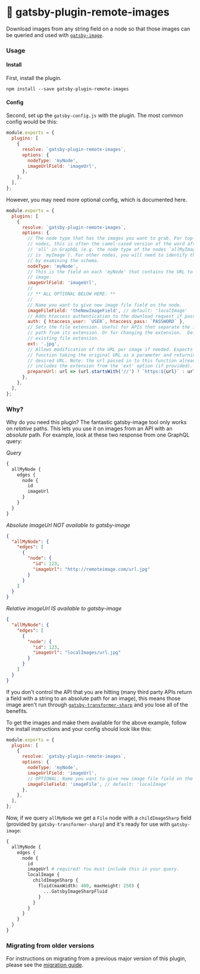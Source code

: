 # :floppy_disk: gatsby-plugin-remote-images

Download images from any string field on a node so that those images can be
queried and used with
[`gatsby-image`](https://www.gatsbyjs.org/packages/gatsby-image/).

### Usage

#### Install

First, install the plugin.

`npm install --save gatsby-plugin-remote-images`

#### Config

Second, set up the `gatsby-config.js` with the plugin. The most common config
would be this:

```javascript
module.exports = {
  plugins: [
    {
      resolve: `gatsby-plugin-remote-images`,
      options: {
        nodeType: 'myNode',
        imageUrlField: 'imageUrl',
      },
    },
  ],
};
```

However, you may need more optional config, which is documented here.

```javascript
module.exports = {
  plugins: [
    {
      resolve: `gatsby-plugin-remote-images`,
      options: {
        // The node type that has the images you want to grab. For top-level
        // nodes, this is often the camel-cased version of the word after the
        // 'all' in GraphQL (e.g. the node type of the nodes `allMyImage` type
        // is `myImage`). For other nodes, you will need to identify the type
        // by examining the schema.
        nodeType: 'myNode',
        // This is the field on each 'myNode' that contains the URL to the
        // image.
        imageUrlField: 'imageUrl',
        //
        // ** ALL OPTIONAL BELOW HERE: **
        //
        // Name you want to give new image file field on the node.
        imageFileField: 'theNewImageField', // default: 'localImage'
        // Adds htaccess authentication to the download request if passed in.
        auth: { htaccess_user: `USER`, htaccess_pass: `PASSWORD` },
        // Sets the file extension. Useful for APIs that separate the image file
        // path from its extension. Or for changing the extension.  Defaults to
        // existing file extension.
        ext: '.jpg',
        // Allows modification of the URL per image if needed. Expects a
        // function taking the original URL as a parameter and returning the
        // desired URL. Note: the url passed in to this function already
        // includes the extension from the 'ext' option (if provided).
        prepareUrl: url => (url.startsWith('//') ? `https:${url}` : url),
      },
    },
  ],
};
```

### Why?

Why do you need this plugin? The fantastic gatsby-image tool only works on
_relative_ paths. This lets you use it on images from an API with an _absolute_
path. For example, look at these two response from one GraphQL query:

_Query_

```graphql
{
  allMyNode {
    edges {
      node {
        id
        imageUrl
      }
    }
  }
}
```

_Absolute imageUrl NOT available to gatsby-image_

```json
{
  "allMyNode": {
    "edges": [
      {
        "node": {
          "id": 123,
          "imageUrl": "http://remoteimage.com/url.jpg"
        }
      }
    ]
  }
}
```

_Relative imageUrl IS available to gatsby-image_

```json
{
  "allMyNode": {
    "edges": [
      {
        "node": {
          "id": 123,
          "imageUrl": "localImages/url.jpg"
        }
      }
    ]
  }
}
```

If you don't control the API that you are hitting (many third party APIs return
a field with a string to an absolute path for an image), this means those image
aren't run through
[`gatsby-transformer-sharp`](https://www.gatsbyjs.org/packages/gatsby-transformer-sharp/)
and you lose all of the benefits.

To get the images and make them available for the above example, follow the
install instructions and your config should look like this:

```javascript
module.exports = {
  plugins: [
    {
      resolve: `gatsby-plugin-remote-images`,
      options: {
        nodeType: 'myNode',
        imageUrlField: 'imageUrl',
        // OPTIONAL: Name you want to give new image file field on the node.
        imageFileField: 'imageFile', // default: 'localImage'
      },
    },
  ],
};
```

Now, if we query `allMyNode` we get a `File` node with a `childImageSharp` field
(provided by `gatsby-transformer-sharp`) and it's ready for use with
`gatsby-image`:

```graphql
{
  allMyNode {
    edges {
      node {
        id
        imageUrl # required! You must include this in your query.
        localImage {
          childImageSharp {
            fluid(maxWidth: 400, maxHeight: 250) {
              ...GatsbyImageSharpFluid
            }
          }
        }
      }
    }
  }
}
```

### Migrating from older versions

For instructions on migrating from a previous major version of this plugin,
please see the [migration guide](MIGRATION.md).

